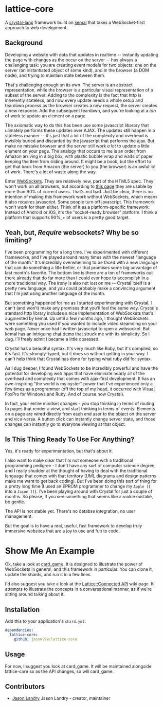 # lattice-core

A [crystal-lang](https://github.com/crystal-lang/crystal) framework build on [kemal](https://github.com/kemalcr/kemal) that takes a WebSocket-first approach to web development.

## Background

Developing a website with data that updates in realtime -- instantly updating the page with changes 
as the occur on the server -- has always a challenging task:  you are creating event models for 
two objects:  one on the server (an instantiated object of some kind), and in the browser (a DOM node), and trying to 
maintain state between them.

That's challenging enough on its own.  The server is an abstract representation, while the browser is a particular
visual representation of a subset of the server.  Adding to the complexity is the fact that http is
inherently stateless, and now every update needs a whole setup and teardown process as
the browser creates a new request, the server creates a new response. Add the subsequent teardown, and you're looking 
at a _ton_ of work to update an element on a page.

The axiomatic way to do this has been use some javascript libarary that ulimately performs these
updates over AJAX.  The updates still happen in a stateless manner -- it's just that a lot of the 
complexity and overhead is invisibly buried and discarded by the javascript that performs the ajax.
But make no mistake browser and the server still work _a lot_ to update a little element on your
page.  The analogy that occurs to me is an order from Amazon arriving in a big box,
with plastic bubble wrap and wads of paper keeping the item from sliding around.  It might be
a book, but the effort to get that book from Amazon (the server) to you (the browser) is an awful lot of work.
There's a lot of waste along the way.  

Enter [WebSockets](https://www.websocket.org/quantum.html).  They are relatively new, part of the HTML5 
spec.  They won't work on all browsers, but according to [this page](http://caniuse.com/#feat=websockets)
they are usable by more than 90% of current users.  That's not bad.  Just be clear, there is no intention of 
making this framework work without WebSockets, which means it also requires javascript.   Some people turn off
javascript.  This framework won't work for them either.  Think of it as a platform-specific framework:  
Instead of Android or iOS,  it's the "socket-ready browser" platform.  I think a platform that supports
90%_+ of users is a pretty good target.

## Yeah, but, _Require_ websockets?  Why be so limiting?

I've been programming for a long time.  I've experimented with different frameworks, and I've
played around many times with the newest "language of the month."  It's incredibly overwhelming
to be faced with a new language that can do something a litle better, or that promises some
big advantage of last month's favorite.  The bottom line is there are a ton of 
frameworks out there already that do far more than I could ever hope to accomplish in a more traditional
way.  The irony is also not lost on me -- Crystal itself is a pretty new language, and you could probably
make a convincing argument that I'm just using another language of the month.

But something happened for me as I started experimenting with Crystal.  I can't (and won't) 
make any promises that you'll feel the same way.  Crystal's standard http library includes a 
nice implementation of WebSockets that's augmented by kemal.  Up until a few months ago, 
I thought WebSockets were something you used if you wanted to include video steamoing on your 
web page.  Never once had I written javascript to open a websocket.  But kemal has an intriguing [chat demo](https://github.com/sdogruyol/kemal-chat) that struck me with its simplicity.  So I dug.  I'll freely admit 
I became a little obsessed.

Crystal has a beautiful syntax.  It's very much like Ruby, but it's compiled, so it's fast.  It's strongly-typed, but it does so without getting in your way.  I can't help think that Crystal has done for typing what ruby did for syntax.

As I dug deeper, I found WebSockets to be incredibly powerful and have the potential for developing web 
apps that have eliminate nearly all of the overhead and complexity that comes with ajax-first development.  It
has an awe-inspiring "the world is my oyster" power that I've experienced only a few times as a 
programmer (off the top of my head, it occurred with Visual FoxPro for Windows and Ruby.  And of course now Crystal).

In fact, your entire mindset changes - you stop thinking in terms of routing to 
pages that render a view, and start thinking in terms of events.  Elements on a page
are wired directly from each end user to the object on the server and vice-versa.  A button click can instantly 
change server state, and those changes can instantly go to everyone viewing at that object.

## Is This Thing Ready To Use For Anything?

Yes, it's ready for experimentation, but that's about it.

I also want to make clear that I'm not someone with a traditional programming pedigree - I don't have any sort of computer science degree, and I really shudder at the thought of having to deal with the traditional language that comes with that territory (UML diagrams and design patterns make me want to get back coding).   But I've been doing this sort of thing for a pretty long time (I used an EPROM programmer to change my `Apple ][` into a `Jason ][`).  I've been playing around with Crystal for just a couple of months.  So please, if you see something that seems like a rookie mistake, be gentle.  

The API is not stable yet.  There's no databse integration, no user management.

But the goal is to have a real, useful, fast framework to develop truly immersive websites 
that are a joy to use and fun to code.

# Show Me An Example

Ok, take a look at [card_game](https://github.com/jasonl99/card_game).  It is designed
to illustrate the power of WebSockets in general, and this framework in particular.  You
can clone it, update the shards, and run it in a few lines.

I'd also suggest you take a look at the [Lattice::Connected API](https://github.com/jasonl99/lattice-core/wiki/Lattice_Connected-API) wiki page.  It attempts to illustrate the concepts in a conversational manner, as if we're sitting around talking about it.

## Installation

Add this to your application's `shard.yml`:

```yaml
dependencies:
  lattice-core:
    github: jasonl99/lattice-core
```

## Usage

For now, I suggest you look at card_game.  It will be maintained alongside lattice-core so as the API changes, so will card_game.

## Contributors

- [Jason Landry](https://github.com/[your-github-name]) Jason Landry - creator, maintainer
